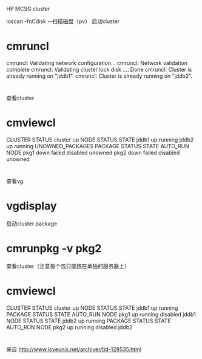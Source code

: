 HP MCSG cluster

 ioscan -fnCdisk   --扫描磁盘（pv）
启动cluster
# cmruncl        
cmruncl: Validating network configuration...
cmruncl: Network validation complete
cmruncl: Validating cluster lock disk .... Done
cmruncl: Cluster is already running on "jddb1".
cmruncl: Cluster is already running on "jddb2".
#
查看cluster
# cmviewcl
CLUSTER        STATUS
cluster        up
  NODE           STATUS       STATE
  jddb1          up           running
  jddb2          up           running
UNOWNED_PACKAGES
    PACKAGE        STATUS           STATE            AUTO_RUN    NODE
    pkg1           down             failed           disabled    unowned
    pkg2           down             failed           disabled    unowned
#
 
查看vg
# vgdisplay
启动cluster package
# cmrunpkg -v pkg2
查看cluster（注意每个包只能跑在单独的服务器上）
# cmviewcl
CLUSTER        STATUS
cluster        up
  NODE           STATUS       STATE
  jddb1          up           running
    PACKAGE        STATUS           STATE            AUTO_RUN    NODE
    pkg1           up               running          disabled    jddb1
  NODE           STATUS       STATE
  jddb2          up           running
    PACKAGE        STATUS           STATE            AUTO_RUN    NODE
    pkg2           up               running          disabled    jddb2
#
 
来自 <http://www.loveunix.net/archiver/tid-128535.html>